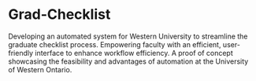 # Grad-Checklist
Developing an automated system for Western University to streamline the graduate checklist process. Empowering faculty with an efficient, user-friendly interface to enhance workflow efficiency. A proof of concept showcasing the feasibility and advantages of automation at the University of Western Ontario.
